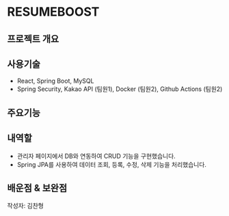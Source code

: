 # RESUMEBOOST

## 프로젝트 개요

## 사용기술
- React, Spring Boot, MySQL
- Spring Security, Kakao API (팀원1), Docker (팀원2), Github Actions (팀원2)
## 주요기능

## 내역할
- 관리자 페이지에서 DB와 연동하여 CRUD 기능을 구현했습니다.
- Spring JPA를 사용하여 데이터 조회, 등록, 수정, 삭제 기능을 처리했습니다.
## 배운점 & 보완점

작성자: 김찬형
